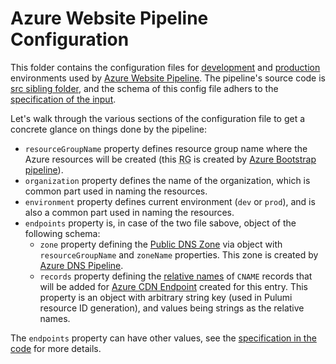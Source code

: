 # Azure Website Pipeline Configuration
This folder contains the configuration files for [development](config-dev.json) and [production](config-prod.json) environments used by [Azure Website Pipeline](..).
The pipeline's source code is [src sibling folder](../src/resources.ts), and the schema of this config file adhers to the [specification of the input](../src/input.ts).

Let's walk through the various sections of the configuration file to get a concrete glance on things done by the pipeline:
- `resourceGroupName` property defines resource group name where the Azure resources will be created (this <abbr title="Resource Group">RG</abbr> is created by [Azure Bootstrap pipeline](../../bootstrap)).
- `organization` property defines the name of the organization, which is common part used in naming the resources.
- `environment` property defines current environment (`dev` or `prod`), and is also a common part used in naming the resources.
- `endpoints` property is, in case of the two file sabove, object of the following schema:
    - `zone` property defining the [Public DNS Zone](https://docs.microsoft.com/en-us/azure/dns/dns-zones-records) via object with `resourceGroupName` and `zoneName` properties. This zone is created by [Azure DNS Pipeline](../..dns).
    - `records` property defining the [relative names](https://docs.microsoft.com/en-us/azure/dns/dns-zones-records#record-names) of `CNAME` records that will be added for [Azure CDN Endpoint](https://docs.microsoft.com/en-us/azure/cdn/cdn-create-new-endpoint) created for this entry. This property is an object with arbitrary string key (used in Pulumi resource ID generation), and values being strings as the relative names.

The `endpoints` property can have other values, see the [specification in the code](../src/input.ts) for more details.